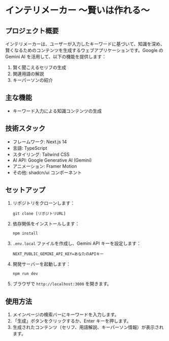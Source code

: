 # インテリメーカー 〜賢いは作れる〜

## プロジェクト概要

インテリメーカーは、ユーザーが入力したキーワードに基づいて、知識を深め、賢くなるためのコンテンツを生成するウェブアプリケーションです。Google の Gemini AI を活用して、以下の機能を提供します：

1. 賢く聞こえるセリフの生成
2. 関連用語の解説
3. キーパーソンの紹介

## 主な機能

- キーワード入力による知識コンテンツの生成

## 技術スタック

- フレームワーク: Next.js 14
- 言語: TypeScript
- スタイリング: Tailwind CSS
- AI API: Google Generative AI (Gemini)
- アニメーション: Framer Motion
- その他: shadcn/ui コンポーネント

## セットアップ

1. リポジトリをクローンします：

   ```
   git clone [リポジトリURL]
   ```

2. 依存関係をインストールします：

   ```
   npm install
   ```

3. `.env.local` ファイルを作成し、Gemini API キーを設定します：

   ```
   NEXT_PUBLIC_GEMINI_API_KEY=あなたのAPIキー
   ```

4. 開発サーバーを起動します：

   ```
   npm run dev
   ```

5. ブラウザで `http://localhost:3000` を開きます。

## 使用方法

1. メインページの検索バーにキーワードを入力します。
2. 「生成」ボタンをクリックするか、Enter キーを押します。
3. 生成されたコンテンツ（セリフ、用語解説、キーパーソン情報）が表示されます。
